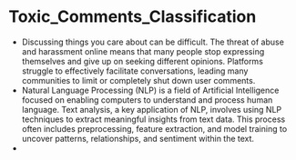 # Toxic_Comments_Classification
- Discussing things you care about can be difficult. The threat of abuse and harassment online means that many people stop expressing themselves and give up on seeking different opinions. Platforms struggle to effectively facilitate conversations, leading many communities to limit or completely shut down user comments.
- Natural Language Processing (NLP) is a field of Artificial Intelligence focused on enabling computers to understand and process human language. Text analysis, a key application of NLP, involves using NLP techniques to extract meaningful insights from text data. This process often includes preprocessing, feature extraction, and model training to uncover patterns, relationships, and sentiment within the text.
- 
